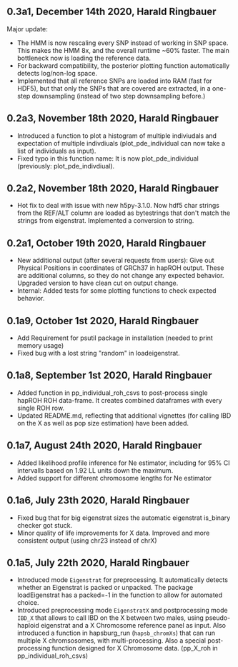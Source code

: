 ## 0.3a1, December 14th 2020, Harald Ringbauer
Major update:
- The HMM is now rescaling every SNP instead of working in SNP space. This makes the HMM 8x, and the overall runtime ~60% faster. The main bottleneck now is loading the reference data. 
- For backward compatibility, the posterior plotting function automatically detects log/non-log space.
- Implemented that all reference SNPs are loaded into RAM (fast for HDF5), but that only the SNPs that are covered are extracted, in a one-step downsampling (instead of two step downsampling before.)

## 0.2a3, November 18th 2020, Harald Ringbauer
- Introduced a function to plot a histogram of multiple indiviudals and expectation of multiple indivdiuals (plot_pde_individual can now take a list of individuals as input). 
- Fixed typo in this function name: It is now plot_pde_individual (previously: plot_pde_indivdiual).

## 0.2a2, November 18th 2020, Harald Ringbauer
- Hot fix to deal with issue with new h5py-3.1.0. Now hdf5 char strings from the REF/ALT column are loaded as bytestrings that don't match the strings from eigenstrat. Implemented a conversion to string.

## 0.2a1, October 19th 2020, Harald Ringbauer
- New additional output (after several requests from users): Give out Physical Positions in coordinates of GRCh37 in hapROH output. 
  These are additional columns, so they do not change any expected behavior. Upgraded version to have clean cut on output change.
- Internal: Added tests for some plotting functions to check expected behavior.

## 0.1a9, October 1st 2020, Harald Ringbauer
- Add Requirement for psutil package in installation (needed to print memory usage)
- Fixed bug with a lost string "random" in loadeigenstrat.

## 0.1a8, September 1st 2020, Harald Ringbauer
- Added function in pp_individual_roh_csvs to post-process single hapROH ROH data-frame. It creates combined dataframes with every single ROH row.
- Updated README.md, reflecting that additional vignettes (for calling IBD on the X as well as pop size estimation) have been added.

## 0.1a7, August 24th 2020, Harald Ringbauer
- Added likelihood profile inference for Ne estimator, including for 95% CI intervalls based on 1.92 LL units down the maximum.
- Added support for different chromosome lengths for Ne estimator

## 0.1a6, July 23th 2020, Harald Ringbauer
- Fixed bug that for big eigenstrat sizes the automatic eigenstrat is_binary checker got stuck.
- Minor quality of life improvements for X data. Improved and more consistent output (using chr23 instead of chrX)

## 0.1a5, July 22th 2020, Harald Ringbauer
- Introduced mode `Eigenstrat` for preprocessing. It automatically detects whether an Eigenstrat is packed or unpacked.
  The package loadEigenstrat has a packed=-1 in the function to allow for automated choice.
- Introduced preprocessing mode `EigenstratX` and postprocessing mode `IBD_X` that allows to call IBD on the X between two males, using pseudo-haploid eigenstrat and a X Chromosome reference panel as input. Also introduced a function in hapsburg_run (`hapsb_chromXs`) that can run multiple X chromsosomes, with multi-processing. Also a special post-processing function designed for X Chromosome data. (pp_X_roh in pp_individual_roh_csvs)
